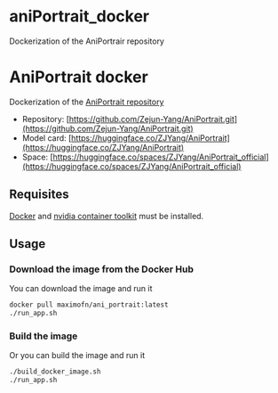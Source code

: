 # aniPortrait_docker
Dockerization of the AniPortrair repository

# AniPortrait docker

Dockerization of the [AniPortrait repository](https://github.com/Zejun-Yang/AniPortrait.git)

 * Repository: [https://github.com/Zejun-Yang/AniPortrait.git](https://github.com/Zejun-Yang/AniPortrait.git)
 * Model card: [https://huggingface.co/ZJYang/AniPortrait](https://huggingface.co/ZJYang/AniPortrait)
 * Space: [https://huggingface.co/spaces/ZJYang/AniPortrait_official](https://huggingface.co/spaces/ZJYang/AniPortrait_official)

## Requisites

[Docker](https://docs.docker.com/desktop/) and [nvidia container toolkit](https://docs.nvidia.com/datacenter/cloud-native/container-toolkit/latest/install-guide.html) must be installed.

## Usage

### Download the image from the Docker Hub

You can download the image and run it

```bash
docker pull maximofn/ani_portrait:latest
./run_app.sh
```

### Build the image

Or you can build the image and run it

```bash
./build_docker_image.sh
./run_app.sh
```
